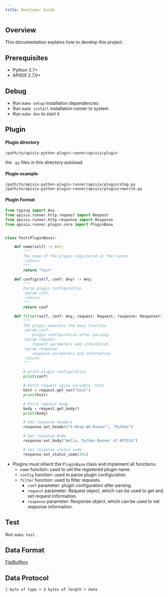 ```yaml
---
title: Developer Guide
---
```


<!--
#
# Licensed to the Apache Software Foundation (ASF) under one or more
# contributor license agreements.  See the NOTICE file distributed with
# this work for additional information regarding copyright ownership.
# The ASF licenses this file to You under the Apache License, Version 2.0
# (the "License"); you may not use this file except in compliance with
# the License.  You may obtain a copy of the License at
#
#     http://www.apache.org/licenses/LICENSE-2.0
#
# Unless required by applicable law or agreed to in writing, software
# distributed under the License is distributed on an "AS IS" BASIS,
# WITHOUT WARRANTIES OR CONDITIONS OF ANY KIND, either express or implied.
# See the License for the specific language governing permissions and
# limitations under the License.
#
-->

## Overview

This documentation explains how to develop this project.

## Prerequisites

* Python 3.7+
* APISIX 2.7.0+

## Debug

- Run `make setup` installation dependencies
- Run `make install` installation runner to system
- Run `make dev` to start it

## Plugin

#### Plugin directory

```
/path/to/apisix-python-plugin-runner/apisix/plugin
```

the `.py` files in this directory autoload

#### Plugin example

```
/path/to/apisix-python-plugin-runner/apisix/plugin/stop.py
/path/to/apisix-python-plugin-runner/apisix/plugin/rewrite.py
```

#### Plugin Format

```python
from typing import Any
from apisix.runner.http.request import Request
from apisix.runner.http.response import Response
from apisix.runner.plugin.core import PluginBase


class Test(PluginBase):

    def name(self) -> str:
        """
        The name of the plugin registered in the runner
        :return:
        """
        return "test"

    def config(self, conf: Any) -> Any:
        """
        Parse plugin configuration
        :param conf:
        :return:
        """
        return conf

    def filter(self, conf: Any, request: Request, response: Response):
        """
        The plugin executes the main function
        :param conf:
            plugin configuration after parsing
        :param request:
            request parameters and information
        :param response:
            response parameters and information
        :return:
        """

        # print plugin configuration
        print(conf)

        # Fetch request nginx variable `host`
        host = request.get_var("host")
        print(host)

        # Fetch request body
        body = request.get_body()
        print(body)

        # Set response headers
        response.set_header("X-Resp-A6-Runner", "Python")

        # Set response body
        response.set_body("Hello, Python Runner of APISIX")

        # Set response status code
        response.set_status_code(201)
```

- Plugins must inherit the `PluginBase` class and implement all functions.
  - `name` function: used to set the registered plugin name.
  - `config` function: used to parse plugin configuration.
  - `filter` function: used to filter requests.
    - `conf` parameter: plugin configuration after parsing.
    - `request` parameter: Request object, which can be used to get and set request information.
    - `response` parameter: Response object, which can be used to set response information.

## Test

Run `make test`.

## Data Format

[FlatBuffers](https://github.com/google/flatbuffers)

## Data Protocol

```
1 byte of type + 3 bytes of length + data
```

